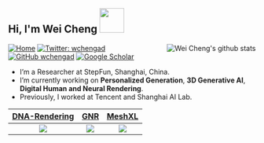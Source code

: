 
<h2> Hi, I'm Wei Cheng <img src="https://media.giphy.com/media/mGcNjsfWAjY5AEZNw6/giphy.gif" width="50"></h2>

<a href="#wchengaa-title">
  <img align="right" src="https://github-readme-stats.vercel.app/api?username=wchengad&show_icons=true&include_all_commits=true&theme=buefy&hide_border=true" alt="Wei Cheng's github stats" />
</a>

[![Home](https://img.shields.io/badge/Home%20Page-white?labelColor=white&logo=GoogleHome&logoColor=black)](https://wchengad.github.io/)
[![Twitter: wchengad](https://img.shields.io/twitter/follow/wchengad?style=social)](https://twitter.com/wchengad)
[![GitHub wchengad](https://img.shields.io/github/followers/wchengad?label=follow&style=social)](https://github.com/wchengad)
[![Google Scholar](https://img.shields.io/badge/-Google%20Scholar-white?labelColor=white&logo=GoogleScholar&logoColor=black)](https://scholar.google.com.hk/citations?user=OC8eBkYAAAAJ&hl=en)

- I’m a Researcher at StepFun, Shanghai, China.
- I’m currently working on **Personalized Generation**, **3D Generative AI**, **Digital Human and Neural Rendering**.
- Previously, I worked at Tencent and Shanghai AI Lab.


| [**DNA-Rendering**](https://dna-rendering.github.io/) | [**GNR**](https://github.com/generalizable-neural-performer/gnr) | [**MeshXL**](https://github.com/OpenMeshLab/MeshXL) | 
| :--------------------------------------------------------------------------------------------------------------: | :--------------------------------------------------------------------------------------------------------------: | :--------------------------------------------------------------------------------------------------------------: |
| <image src="https://github.com/user-attachments/assets/cba869f4-2c28-432d-a459-f9531b4ab08b" /> |    <image src="https://github.com/user-attachments/assets/6e776475-c5a3-42a5-8a61-e28c5bccaed5" />  | <image src="https://github.com/user-attachments/assets/4833026d-bde4-4cf6-9681-1904ede2f87e" />  |

